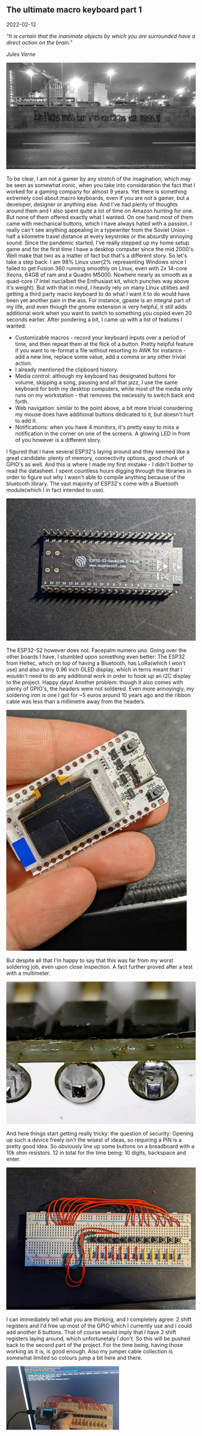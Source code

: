 ## The  ultimate macro keyboard part 1

2022-02-12

*"It is certain that the inanimate objects by which you are surrounded have a direct action on the brain."*

*Jules Verne*

![fox](/static/images/fox.jpg)

To be clear, I am not a gamer by any stretch of the imagination, which may be seen as somewhat ironic, when you take into consideration the fact that I worked for a gaming company for almost 9 years. Yet there is something extremely cool about macro keyboards, even if you are not a gamer, but a developer, designer or anything else. And I've had plenty of thoughts around them and I also spent quite a lot of time on Amazon hunting for one. But none of them offered exactly what I wanted. On one hand most of them came with mechanical buttons, which I have always hated with a passion. I really can't see anything appealing in a typewriter from the Soviet Union - half a kilometre travel distance at every keystroke or the absurdly annoying sound. Since the pandemic started, I've really stepped up my home setup game and for the first time I have a desktop computer since the mid 2000's. Well make that two as a matter of fact but that's a different story. So let's take a step back: I am 98% Linux user(2% representing Windows since I failed to get Fusion 360 running smoothly on Linux, even with 2x 14-core Xeons, 64GB of ram and a Quadro M5000. Nowhere nearly as smooth as a quad-core i7 Intel nuc(albeit the Enthusiast kit, which punches way above it's weight). But with that in mind, I heavily rely on many Linux utilities and getting a third party macro keyboard to do what I want it to do would have been yet another pain in the ass. For instance, gpaste is an integral part of my life, and even though the gnome extension is very helpful, it still adds additional work when you want to switch to something you copied even 20 seconds earlier. After pondering a bit, I came up with a list of features I wanted:

* Customizable macros - record your keyboard inputs over a period of time, and then repeat them at the flick of a button. Pretty helpful feature if you want to re-format a file without resorting to AWK for instance - add a new line, replace some value, add a comma or any other trivial action.
* I already mentioned the clipboard history.
* Media control: although my keyboard has designated buttons for volume, skipping a song, pausing and all that jazz, I use the same keyboard for both my desktop computers, while most of the media only runs on my workstation - that removes the necessity to switch back and forth.
* Web navigation: similar to the point above, a bit more trivial considering my mouse does have additional buttons dedicated to it, but doesn't hurt to add it.
* Notifications: when you have 4 monitors, it's pretty easy to miss a notification in the corner on one of the screens. A glowing LED in front of you however is a different story.

I figured that I have several ESP32's laying around and they seemed like a great candidate: plenty of memory, connectivity options, good chunk of GPIO's as well. And this is where I made my first mistake - I didn't bother to read the datasheet. I spent countless hours digging through the libraries in order to figure out why I wasn't able to compile anything because of the bluetooth library. The vast majority of ESP32's come with a Bluetooth module(which I in fact intended to use).

![esp32s2](/static/images/esp32s2.jpg)

The ESP32-S2 however does not. Facepalm numero uno. Going over the other boards I have, I stumbled upon something even better: The ESP32 from Heltec, which on top of having a Bluetooth, has LoRa(which I won't use) and also a tiny 0.96 inch OLED display, which in terns meant that I wouldn't need to do any additional work in order to hook up an I2C display to the project. Happy days! Another problem: though it also comes with plenty of GPIO's, the headers were not soldered. Even more annoyingly, my soldering iron is one I got for ~5 euros around 10 years ago and the ribbon cable was less than a millimetre away from the headers.

![esp32heltec](/static/images/esp32heltec.jpg)

But despite all that I'm happy to say that this was far from my worst soldering job, even upon close inspection. A fact further proved after a test with a multimeter.

![soldered-headers](/static/images/sheaders.png)

And here things start getting really tricky: the question of security: Opening up such a device freely isn't the wisest of ideas, so requiring a PIN is a pretty good idea. So obviously line up some buttons on a breadboard with a 10k ohm resistors. 12 in total for the time being: 10 digits, backspace and enter. 

![keyboard-breadboard](/static/images/keyboardbreadboard.jpg)

I can immediately tell what you are thinking, and I completely agree: 2 shift registers and I'd free up most of the GPIO which I currently use and I could add another 6 buttons. That of course would imply that I have 2 shift registers laying around, which unfortunetaly I don't. So this will be pushed back to the second part of the project. For the time being, having those working as it is, is good enough. Also my jumper cable collection is somewhat limited so colours jump a bit here and there.

![keyboard-pt1](/static/images/keyboardpt1.gif)
